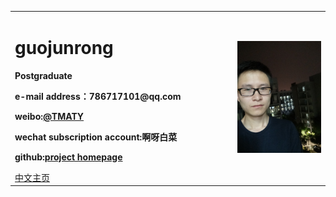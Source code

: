 <table border="0">
  <tr>
    <td width="60%">
      <h1>guojunrong</h1>
      <p><b>Postgraduate</b></p>
      <p><b>e-mail address：786717101@qq.com</b></p>
      <p><b>weibo:<a href="https://weibo.com/p/1005056150352504">@TMATY</a></b></p>
      <p><b> wechat subscription account:啊呀白菜</b></p>
      <p><b>github:<a href="https://github.com/guojunrong/guojunrong.github.io">project homepage</a></b></p>
      <a href="/index.html">中文主页</a>
    </td>
    <td width="25%">
      <img src="/IMG20180502193525.jpg" width="100%">
    </td>
  </tr>
</table>

